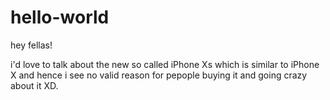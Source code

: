 # hello-world

hey fellas!

i'd love to talk about the new so called iPhone Xs
which is similar to iPhone X and hence i see no valid reason for pepople buying it and going crazy about it XD.
